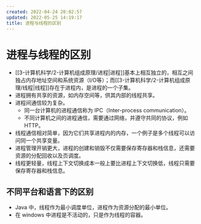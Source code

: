 ```yaml
---
created: 2022-04-24 20:02:57
updated: 2022-05-25 14:19:17
title: 进程与线程的区别
---
```

# 进程与线程的区别

- [[3-计算机科学/2-计算机组成原理/进程|进程]]基本上相互独立的，相互之间独占内存地址空间和系统资源（I/O等）；而[[3-计算机科学/2-计算机组成原理/线程|线程]]存在于进程内，是进程的一个子集。
- 进程拥有共享的资源，如内存空间等，供其内部的线程共享。
- 进程间通信较为复杂。
	- 同一台计算机的进程通信称为 IPC（Inter-process communication）。
	- 不同计算机之间的进程通信，需要通过网络，并遵守共同的协议，例如 HTTP。
- 线程通信相对简单，因为它们共享进程内的内存，一个例子是多个线程可以访问同一个共享变量。
- 进程管理开销更大，进程的创建和销毁不仅需要保存寄存器和栈信息，还需要资源的分配回收以及页调度。
- 线程更轻量，线程上下文切换成本一般上要比进程上下文切换低，线程只需要保存寄存器和栈信息。

## 不同平台和语言下的区别

- Java 中，线程作为最小调度单位，进程作为资源分配的最小单位。
- 在 windows 中进程是不活动的，只是作为线程的容器。